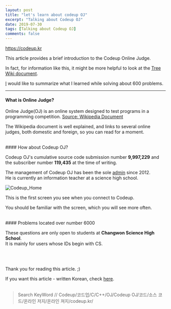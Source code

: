 ```yaml
---
layout: post
title: "let's learn about codeup OJ"
excerpt: "Talking about Codeup OJ"
date: 2019-07-30
tags: [Talking about Codeup OJ]
comments: false
---
```


<https://codeup.kr>  
  
This article provides a brief introduction to the Codeup Online Judge.
  
In fact, for information like this, it might be more helpful to look at the [Tree Wiki document](https://namu.wiki/w/CodeUp).

[I](https://codeup.kr/userinfo.php?user=kimgihong38) would like to summarize what I learned while solving about 600 problems.  
    
--------------------------
#### What is Online Judge?
  
Online Judge(OJ) is an online system designed to test programs in a programming competition. [Source: Wikipedia Document](https://ko.wikipedia.org/wiki/%EC%98%A8%EB%9D%BC%EC%9D%B8_%EC%A0%80%EC%A7%80)

The Wikipedia document is well explained, and links to several online judges, both domestic and foreign, so you can read for a moment.

  <br/>
#### How about Codeup OJ?
  
Codeup OJ's cumulative source code submission number **9,997,229** and the subscriber number **119,435** at the time of writing.

The management of Codeup OJ has been the sole [admin](https://codeup.kr/userinfo.php?user=admin) since 2012.  
He is currently an information teacher at a science high school.

 ![Codeup_Home](https://creatively.dev/imgfile/Codeup_home.PNG)
   
This is the first screen you see when you connect to Codeup.  

You should be familiar with the screen, which you will see more often.  
  
 
  <br/>
#### Problems located over number 6000  
  
These questions are only open to students at **Changwon Science High School**.  
It is mainly for users whose IDs begin with CS.  

  
  <br/>
  <br/>
  
Thank you for reading this article. ;)

If you want this article - written Korean, check [here](https://blog.creatively.dev/about-Codeup/).
<br/>
<br/>
>Search KeyWord // Codeup/코드업/C/C++/OJ/Codeup OJ/코드/소스 코드/온라인 저지/온라인 져지/codeup.kr/
